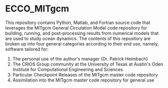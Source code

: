 # ECCO_MITgcm
 This repository contains Python, Matlab, and Fortran source code that leverages the MITgcm General Circulation Model code repository for building, running, and post-processing results from numerical models that are used to study ocean dynamics. The contents of this repository are broken up into four general categories according to their end use, namely, software tailored for: 
 
1) The personal use of the author's manager (Dr. Patrick Heimbach)
2) The CRIOS Group community at the University of Texas at Austin's Oden Institute 
for Computational Engineering and Sciences
3) Particular Checkpoint Releases of the MITgcm master code repository
4) Assimilation into the MITgcm master code repository for general use
